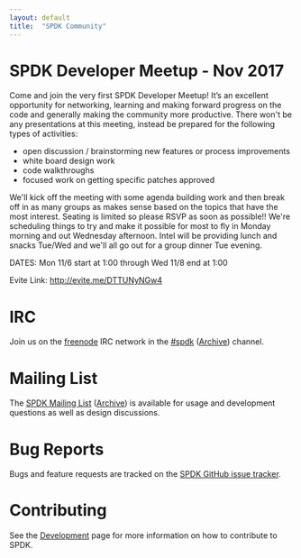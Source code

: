 ```yaml
---
layout: default
title:  "SPDK Community"
---
```


# SPDK Developer Meetup - Nov 2017

Come and join the very first SPDK Developer Meetup! It’s an excellent
opportunity for networking, learning and making forward progress on
the code and generally making the community more productive.
There won't be any presentations at this meeting, instead be prepared
for the following types of activities:

- open discussion / brainstorming new features or process improvements
- white board design work
- code walkthroughs
- focused work on getting specific patches approved

We'll kick off the meeting with some agenda building work and then break
off in as many groups as makes sense based on the topics that have the most
interest. Seating is limited so please RSVP as soon as possible!!  We're
scheduling things to try and make it possible for most to fly in Monday
morning and out Wednesday afternoon. Intel will be providing lunch and
snacks Tue/Wed and we'll all go out for a group dinner Tue evening.

DATES: Mon 11/6 start at 1:00 through Wed 11/8 end at 1:00

Evite Link: http://evite.me/DTTUNyNGw4

# IRC

Join us on the [freenode](https://freenode.net/) IRC network in the [#spdk](irc://irc.freenode.net/%23spdk) ([Archive](https://ci.spdk.io/irclog/)) channel.

# Mailing List

The [SPDK Mailing List](https://lists.01.org/mailman/listinfo/spdk) ([Archive](https://lists.01.org/pipermail/spdk/))
is available for usage and development questions as well as design discussions.

# Bug Reports

Bugs and feature requests are tracked on the [SPDK GitHub issue tracker](https://github.com/spdk/spdk/issues).

# Contributing

See the [Development](/development/) page for more information on how to contribute to SPDK.
